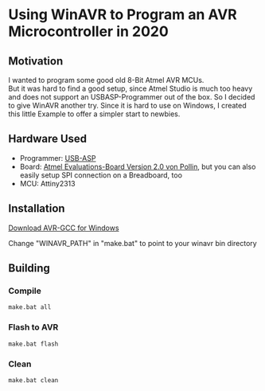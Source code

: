 # Using WinAVR to Program an AVR Microcontroller in 2020

## Motivation
I wanted to program some good old 8-Bit Atmel AVR MCUs. <br>
But it was hard to find a good setup, since Atmel Studio is much too heavy and does not support an USBASP-Programmer out of the box. 
So I decided to give WinAVR another try. Since it is hard to use on Windows, I created this little Example to offer a simpler start to newbies.  

## Hardware Used

- Programmer: [USB-ASP](https://www.amazon.de/RoboMall-RBS10025-USBASP-AVR-Programmer/dp/B00QHEM5II)
- Board: [Atmel Evaluations-Board Version 2.0 von Pollin](https://homepages.uni-regensburg.de/~erc24492/AT16_EvalBoardPollin/AtmelEvalBoard.PDF), but you can also easily setup SPI connection on a Breadboard, too
- MCU: Attiny2313

## Installation

[Download AVR-GCC for Windows](https://blog.zakkemble.net/avr-gcc-builds/)

Change "WINAVR_PATH" in "make.bat" to point to your winavr bin directory

## Building

### Compile

```
make.bat all
```

### Flash to AVR

```
make.bat flash
```

### Clean

```
make.bat clean
```
